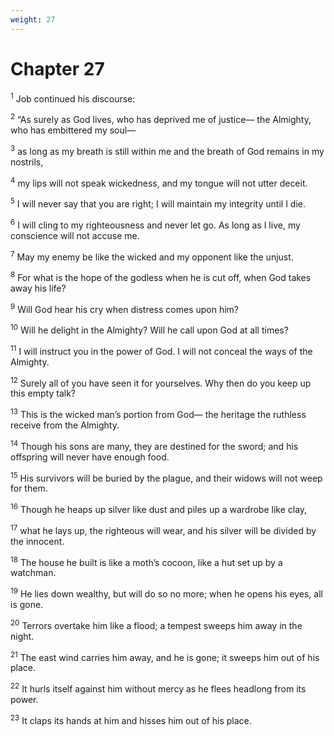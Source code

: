 ```yaml
---
weight: 27
---
```


# Chapter 27

<sup>1</sup> Job continued his discourse: 

<sup>2</sup> “As surely as God lives, who has deprived me of justice— the Almighty, who has embittered my soul— 

<sup>3</sup> as long as my breath is still within me and the breath of God remains in my nostrils, 

<sup>4</sup> my lips will not speak wickedness, and my tongue will not utter deceit. 

<sup>5</sup> I will never say that you are right; I will maintain my integrity until I die. 

<sup>6</sup> I will cling to my righteousness and never let go. As long as I live, my conscience will not accuse me. 

<sup>7</sup> May my enemy be like the wicked and my opponent like the unjust. 

<sup>8</sup> For what is the hope of the godless when he is cut off, when God takes away his life? 

<sup>9</sup> Will God hear his cry when distress comes upon him? 

<sup>10</sup> Will he delight in the Almighty? Will he call upon God at all times? 

<sup>11</sup> I will instruct you in the power of God. I will not conceal the ways of the Almighty. 

<sup>12</sup> Surely all of you have seen it for yourselves. Why then do you keep up this empty talk? 

<sup>13</sup> This is the wicked man’s portion from God— the heritage the ruthless receive from the Almighty. 

<sup>14</sup> Though his sons are many, they are destined for the sword; and his offspring will never have enough food. 

<sup>15</sup> His survivors will be buried by the plague, and their widows will not weep for them. 

<sup>16</sup> Though he heaps up silver like dust and piles up a wardrobe like clay, 

<sup>17</sup> what he lays up, the righteous will wear, and his silver will be divided by the innocent. 

<sup>18</sup> The house he built is like a moth’s cocoon, like a hut set up by a watchman. 

<sup>19</sup> He lies down wealthy, but will do so no more; when he opens his eyes, all is gone. 

<sup>20</sup> Terrors overtake him like a flood; a tempest sweeps him away in the night. 

<sup>21</sup> The east wind carries him away, and he is gone; it sweeps him out of his place. 

<sup>22</sup> It hurls itself against him without mercy as he flees headlong from its power. 

<sup>23</sup> It claps its hands at him and hisses him out of his place. 


